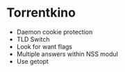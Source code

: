 Torrentkino
===========

* Daemon cookie protection
* TLD Switch
* Look for want flags
* Multiple answers within NSS modul
* Use getopt
